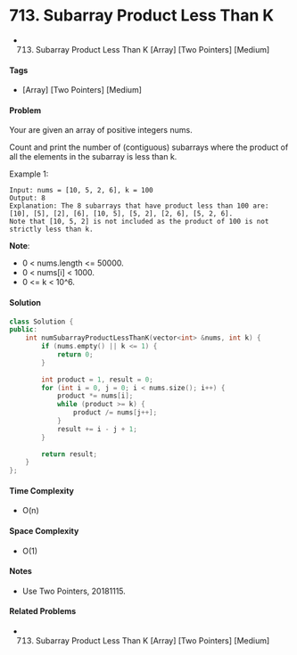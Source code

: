 # 713. Subarray Product Less Than K
- 713. Subarray Product Less Than K [Array] [Two Pointers] [Medium]

#### Tags
- [Array] [Two Pointers] [Medium]

#### Problem
Your are given an array of positive integers nums.

Count and print the number of (contiguous) subarrays where the product of all the elements in the subarray is less than k.

Example 1:

    Input: nums = [10, 5, 2, 6], k = 100
    Output: 8
    Explanation: The 8 subarrays that have product less than 100 are: [10], [5], [2], [6], [10, 5], [5, 2], [2, 6], [5, 2, 6].
    Note that [10, 5, 2] is not included as the product of 100 is not strictly less than k.

**Note**:

- 0 < nums.length <= 50000.
- 0 < nums[i] < 1000.
- 0 <= k < 10^6.

#### Solution
``` C++
class Solution {
public:
    int numSubarrayProductLessThanK(vector<int> &nums, int k) {
        if (nums.empty() || k <= 1) {
            return 0;
        }
        
        int product = 1, result = 0;
        for (int i = 0, j = 0; i < nums.size(); i++) {
            product *= nums[i];
            while (product >= k) {
                product /= nums[j++];
            }
            result += i - j + 1;
        }
        
        return result;
    }
};
```

#### Time Complexity
- O(n)

#### Space Complexity
- O(1)

#### Notes
- Use Two Pointers, 20181115.

#### Related Problems
- 713. Subarray Product Less Than K [Array] [Two Pointers] [Medium]
